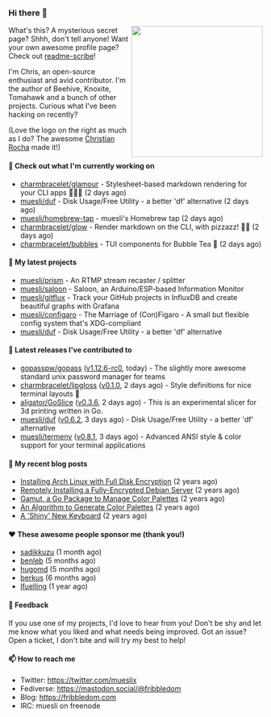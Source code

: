 ### Hi there 👋

<img align="right" src="https://raw.githubusercontent.com/muesli/muesli/master/assets/termenv.png" width="260">

What's this? A mysterious secret page? Shhh, don't tell anyone!
Want your own awesome profile page? Check out [readme-scribe](https://github.com/muesli/readme-scribe)!

I'm Chris, an open-source enthusiast and avid contributor. I'm the author of Beehive, Knoxite, Tomahawk and a bunch
of other projects. Curious what I've been hacking on recently?

(Love the logo on the right as much as I do? The awesome [Christian Rocha](https://github.com/meowgorithm/) made it!)

#### 👷 Check out what I'm currently working on

- [charmbracelet/glamour](https://github.com/charmbracelet/glamour) - Stylesheet-based markdown rendering for your CLI apps 💇🏻‍♀️ (2 days ago)
- [muesli/duf](https://github.com/muesli/duf) - Disk Usage/Free Utility - a better &#39;df&#39; alternative (2 days ago)
- [muesli/homebrew-tap](https://github.com/muesli/homebrew-tap) - muesli&#39;s Homebrew tap (2 days ago)
- [charmbracelet/glow](https://github.com/charmbracelet/glow) - Render markdown on the CLI, with pizzazz! 💅🏻 (2 days ago)
- [charmbracelet/bubbles](https://github.com/charmbracelet/bubbles) - TUI components for Bubble Tea 🍡 (2 days ago)

#### 🌱 My latest projects

- [muesli/prism](https://github.com/muesli/prism) - An RTMP stream recaster / splitter
- [muesli/saloon](https://github.com/muesli/saloon) - Saloon, an Arduino/ESP-based Information Monitor
- [muesli/gitflux](https://github.com/muesli/gitflux) - Track your GitHub projects in InfluxDB and create beautiful graphs with Grafana
- [muesli/configaro](https://github.com/muesli/configaro) - The Marriage of (Con)Figaro - A small but flexible config system that&#39;s XDG-compliant
- [muesli/duf](https://github.com/muesli/duf) - Disk Usage/Free Utility - a better &#39;df&#39; alternative

#### 🔭 Latest releases I've contributed to

- [gopasspw/gopass](https://github.com/gopasspw/gopass) ([v1.12.6-rc0](https://github.com/gopasspw/gopass/releases/tag/v1.12.6-rc0), today) - The slightly more awesome standard unix password manager for teams
- [charmbracelet/lipgloss](https://github.com/charmbracelet/lipgloss) ([v0.1.0](https://github.com/charmbracelet/lipgloss/releases/tag/v0.1.0), 2 days ago) - Style definitions for nice terminal layouts 👄
- [aligator/GoSlice](https://github.com/aligator/GoSlice) ([v0.3.6](https://github.com/aligator/GoSlice/releases/tag/v0.3.6), 2 days ago) - This is an experimental slicer for 3d printing written in Go.
- [muesli/duf](https://github.com/muesli/duf) ([v0.6.2](https://github.com/muesli/duf/releases/tag/v0.6.2), 3 days ago) - Disk Usage/Free Utility - a better &#39;df&#39; alternative
- [muesli/termenv](https://github.com/muesli/termenv) ([v0.8.1](https://github.com/muesli/termenv/releases/tag/v0.8.1), 3 days ago) - Advanced ANSI style &amp; color support for your terminal applications

#### 📜 My recent blog posts

- [Installing Arch Linux with Full Disk Encryption](https://fribbledom.com/posts/encrypted-arch-install/) (2 years ago)
- [Remotely Installing a Fully-Encrypted Debian Server](https://fribbledom.com/posts/encrypted-remote-debian-install/) (2 years ago)
- [Gamut, a Go Package to Manage Color Palettes](https://fribbledom.com/posts/gamut-package-to-handle-color-palettes/) (2 years ago)
- [An Algorithm to Generate Color Palettes](https://fribbledom.com/posts/an-algorithm-to-generate-color-palettes/) (2 years ago)
- [A &#39;Shiny&#39; New Keyboard](https://fribbledom.com/posts/a-shiny-new-keyboard/) (2 years ago)

#### ❤️ These awesome people sponsor me (thank you!)

- [sadikkuzu](https://github.com/sadikkuzu) (1 month ago)
- [benleb](https://github.com/benleb) (5 months ago)
- [hugomd](https://github.com/hugomd) (5 months ago)
- [berkus](https://github.com/berkus) (6 months ago)
- [lfuelling](https://github.com/lfuelling) (1 year ago)

#### 💬 Feedback

If you use one of my projects, I'd love to hear from you! Don't be shy and let me know what you liked
and what needs being improved. Got an issue? Open a ticket, I don't bite and will try my best to help!

#### 📫 How to reach me

- Twitter: https://twitter.com/mueslix
- Fediverse: https://mastodon.social/@fribbledom
- Blog: https://fribbledom.com
- IRC: muesli on freenode
